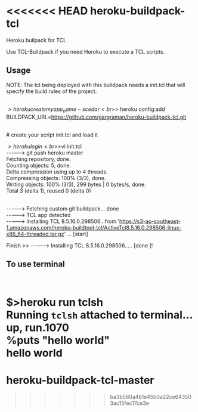 <<<<<<< HEAD
heroku-buildpack-tcl
====================

Heroku builpack for TCL

Use TCL-Buildpack if you need Heroku to execute a TCL scripts.

## Usage

NOTE: The tcl being deployed with this buildpack needs a init.tcl that will specify the build rules of the project.

<br>$> heroku create myapp_name -s cedar
<br>$> heroku config:add BUILDPACK_URL=https://github.com/gargraman/heroku-buildpack-tcl.git

<br># create your script init.tcl and load it

$>heroku login
<br>$>vi init.tcl
<br>-----> git push heroku master
<br>Fetching repository, done.
<br>Counting objects: 5, done.
<br>Delta compression using up to 4 threads.
<br>Compressing objects: 100% (3/3), done.
<br>Writing objects: 100% (3/3), 299 bytes | 0 bytes/s, done.
<br>Total 3 (delta 1), reused 0 (delta 0)

<br>-----> Fetching custom git buildpack... done
<br>-----> TCL app detected
<br>-----> Installing TCL 8.5.16.0.298506...from 'https://s3-ap-southeast-1.amazonaws.com/heroku-buildtool-tcl/ActiveTcl8.5.16.0.298506-linux-x86_64-threaded.tar.gz' ... [start]

Finish >>
-----> Installing TCL 8.5.16.0.298506..... [done ]!

## To use terminal
<br>$>heroku run tclsh
<br>Running `tclsh` attached to terminal... up, run.1070
<br>%puts "hello world"
<br>hello world
=======
heroku-buildpack-tcl-master
===========================
>>>>>>> ba3b560a4b1e45b0a22ce643503ac15fec17ce3e
